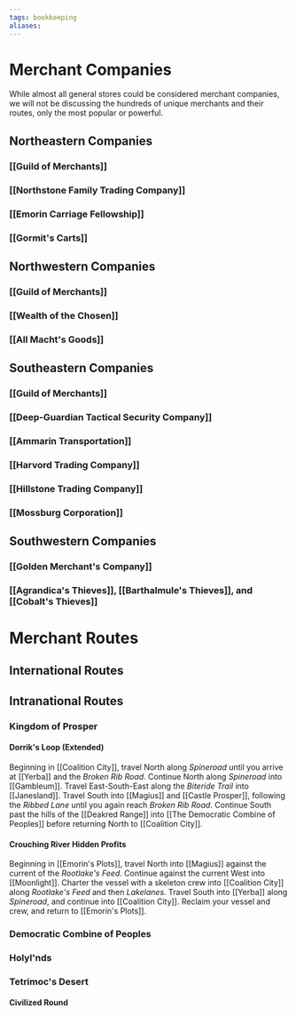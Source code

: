 ```yaml
---
tags: bookkeeping
aliases:
---
```



# Merchant Companies
While almost all general stores could be considered merchant companies, we will not be discussing the hundreds of unique merchants and their routes, only the most popular or powerful.
## Northeastern Companies
### [[Guild of Merchants]]
### [[Northstone Family Trading Company]]
### [[Emorin Carriage Fellowship]]
### [[Gormit's Carts]]
## Northwestern Companies
### [[Guild of Merchants]]
### [[Wealth of the Chosen]]
### [[All Macht's Goods]]
## Southeastern Companies
### [[Guild of Merchants]]
### [[Deep-Guardian Tactical Security Company]]
### [[Ammarin Transportation]]
### [[Harvord Trading Company]]
### [[Hillstone Trading Company]]
### [[Mossburg Corporation]]
## Southwestern Companies
### [[Golden Merchant's Company]]
### [[Agrandica's Thieves]], [[Barthalmule's Thieves]], and [[Cobalt's Thieves]]

# Merchant Routes
## International Routes


## Intranational Routes
### Kingdom of Prosper
#### Dorrik's Loop (Extended)
Beginning in [[Coalition City]], travel North along *Spineroad* until you arrive at [[Yerba]] and the *Broken Rib Road*. Continue North along *Spineroad* into [[Gambleum]]. Travel East-South-East along the *Biteride Trail* into [[Janesland]]. Travel South into [[Magius]] and [[Castle Prosper]], following the *Ribbed Lane* until you again reach *Broken Rib Road*. Continue South past the hills of the [[Deakred Range]] into [[The Democratic Combine of Peoples]] before returning North to [[Coalition City]].

#### Crouching River Hidden Profits
Beginning in [[Emorin's Plots]], travel North into [[Magius]] against the current of the *Rootlake's Feed*. Continue against the current West into [[Moonlight]]. Charter the vessel with a skeleton crew into [[Coalition City]] along *Rootlake's Feed* and then *Lakelanes*. Travel South into [[Yerba]] along *Spineroad*, and continue into [[Coalition City]]. Reclaim your vessel and crew, and return to [[Emorin's Plots]].

### Democratic Combine of Peoples
### Holyl'nds
### Tetrimoc's Desert
#### Civilized Round